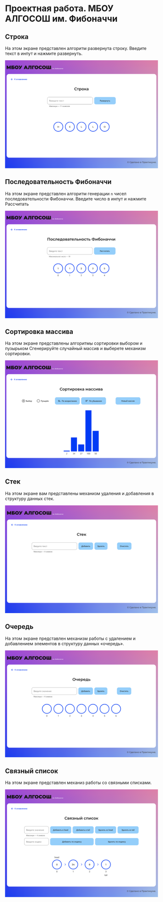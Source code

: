 # Проектная работа. МБОУ АЛГОСОШ им. Фибоначчи

## Строка

На этом экране представлен алгоритм развернута строку.
Введите текст в инпут и нажмите развернуть. 

![Строка в исходном виде](README_static/Untitled%201.png)

## Последовательность Фибоначчи

На этом экране представлен алгоритм генерации `n` чисел последовательности Фибоначчи. 
Введите число в инпут и нажмите Рассчитать

![Сгенерированная последовательность](README_static/Untitled%204.png)

## Сортировка массива

На этом экране представлены алгоритмы сортировки выбором и пузырьком
Сгенерируйте случайный массив и выберете механизм сортировки.

![Начальное состояние страницы](README_static/Untitled%205.png)

## Стек

На этом экране вам представлены механизм удаления и добавления в структуру данных стек.

![Начальное состояние страницы](README_static/Untitled%206.png)


## Очередь

На этом экране представлен механизм работы с удалением и добавлением элементов в структуру данных «очередь».

![Начальное состояние страницы](README_static/Untitled%207.png)


## Связный список

На этом экране представлен механиз работы со связными списками.

![Начальное состояние страницы](README_static/Untitled%2011.png)
